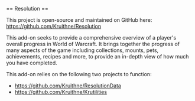 == Resolution ==

This project is open-source and maintained on GitHub here: https://github.com/Kruithne/Resolution

This add-on seeks to provide a comprehensive overview of a player's overall progress in World of Warcraft. It brings together the progress of many aspects of the game including collections, mounts, pets, achievements, recipes and more, to provide an in-depth view of how much you have completed.

This add-on relies on the following two projects to function:
- https://github.com/Kruithne/ResolutionData
- https://github.com/Kruithne/Krutilities